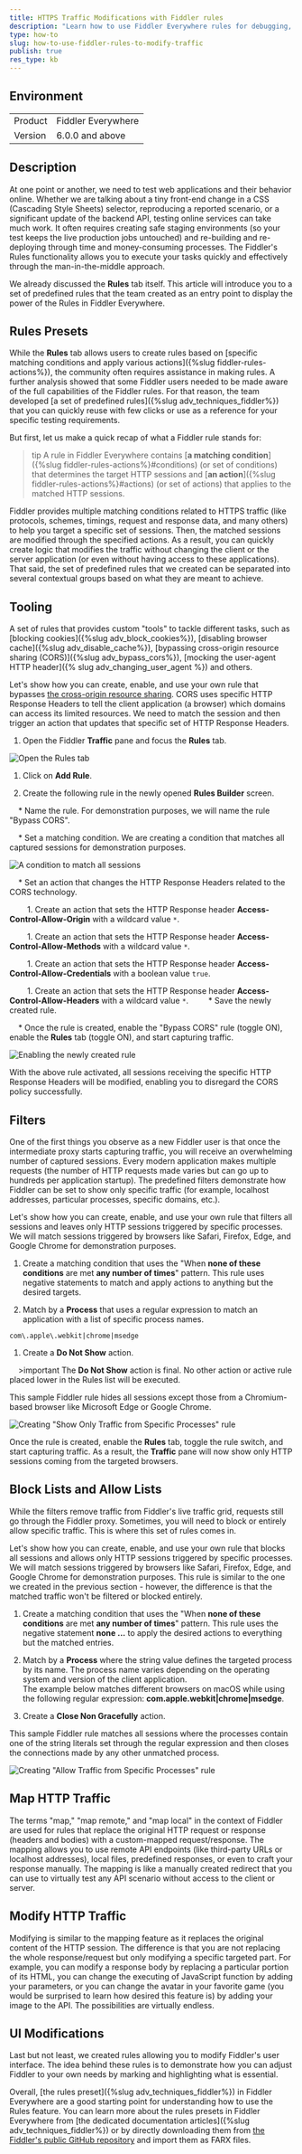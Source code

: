 ```yaml
---
title: HTTPS Traffic Modifications with Fiddler rules
description: "Learn how to use Fiddler Everywhere rules for debugging, modifying, mocking, and testing the ongoing web traffic."
type: how-to
slug: how-to-use-fiddler-rules-to-modify-traffic
publish: true
res_type: kb
---
```


## Environment

|   |   |
|---|---|
| Product   |  Fiddler Everywhere  | Fiddler Everywhere |
| Version | 6.0.0 and above  |

## Description

At one point or another, we need to test web applications and their behavior online. Whether we are talking about a tiny front-end change in a CSS (Cascading Style Sheets) selector, reproducing a reported scenario, or a significant update of the backend API, testing online services can take much work. It often requires creating safe staging environments (so your test keeps the live production jobs untouched) and re-building and re-deploying through time and money-consuming processes. The Fiddler's Rules functionality allows you to execute your tasks quickly and effectively through the man-in-the-middle approach.

We already discussed the **Rules** tab itself. This article will introduce you to a set of predefined rules that the team created as an entry point to display the power of the Rules in Fiddler Everywhere.

## Rules Presets

While the **Rules** tab allows users to create rules based on [specific matching conditions and apply various actions]({%slug fiddler-rules-actions%}), the community often requires assistance in making rules. A further analysis showed that some Fiddler users needed to be made aware of the full capabilities of the Fiddler rules. For that reason, the team developed [a set of predefined rules]({%slug adv_techniques_fiddler%}) that you can quickly reuse with few clicks or use as a reference for your specific testing requirements.

But first, let us make a quick recap of what a Fiddler rule stands for:

>tip A rule in Fiddler Everywhere contains [**a matching condition**]({%slug fiddler-rules-actions%}#conditions) (or set of conditions) that determines the target HTTP sessions and [**an action**]({%slug fiddler-rules-actions%}#actions) (or set of actions) that applies to the matched HTTP sessions.

Fiddler provides multiple matching conditions related to HTTPS traffic (like protocols, schemes, timings, request and response data, and many others) to help you target a specific set of sessions. Then, the matched sessions are modified through the specified actions. As a result, you can quickly create logic that modifies the traffic without changing the client or the server application (or even without having access to these applications). That said, the set of predefined rules that we created can be separated into several contextual groups based on what they are meant to achieve.

## Tooling 

A set of rules that provides custom "tools" to tackle different tasks, such as [blocking cookies]({%slug adv_block_cookies%}), [disabling browser cache]({%slug adv_disable_cache%}), [bypassing cross-origin resource sharing (CORS)]({%slug adv_bypass_cors%}), [mocking the user-agent HTTP header]({% slug adv_changing_user_agent %}) and others.

Let's show how you can create, enable, and use your own rule that bypasses [the cross-origin resource sharing](https://developer.mozilla.org/en-US/docs/Web/HTTP/CORS). CORS uses specific HTTP Response Headers to tell the client application (a browser) which domains can access its limited resources. We need to match the session and then trigger an action that updates that specific set of HTTP Response Headers.

1. Open the Fiddler **Traffic** pane and focus the **Rules** tab.

 ![Open the Rules tab](../images/kb/rules-presets-how-to/open-rules.png)

1. Click on **Add Rule**.

1. Create the following rule in the newly opened **Rules Builder** screen.

    * Name the rule. For demonstration purposes, we will name the rule "Bypass CORS".

    * Set a matching condition. We are creating a condition that matches all captured sessions for demonstration purposes.

 ![A condition to match all sessions](../images/kb/rules-presets-how-to/match-condition-all-sessions.png)

    * Set an action that changes the HTTP Response Headers related to the CORS technology.

        1. Create an action that sets the HTTP Response header **Access-Control-Allow-Origin** with a wildcard value `*`.

        1. Create an action that sets the HTTP Response header **Access-Control-Allow-Methods** with a wildcard value `*`.

        1. Create an action that sets the HTTP Response header **Access-Control-Allow-Credentials** with a boolean value `true`.

        1. Create an action that sets the HTTP Response header **Access-Control-Allow-Headers** with a wildcard value `*`.
    
    * Save the newly created rule.

    * Once the rule is created, enable the "Bypass CORS" rule (toggle ON), enable the **Rules** tab (toggle ON), and start capturing traffic.

 ![Enabling the newly created rule](../images/kb/rules-presets-how-to/enabling-rule-bypass-cors.png)

With the above rule activated, all sessions receiving the specific HTTP Response Headers will be modified, enabling you to disregard the CORS policy successfully.

## Filters

One of the first things you observe as a new Fiddler user is that once the intermediate proxy starts capturing traffic, you will receive an overwhelming number of captured sessions. Every modern application makes multiple requests (the number of HTTP requests made varies but can go up to hundreds per application startup). The predefined filters demonstrate how Fiddler can be set to show only specific traffic (for example, localhost addresses, particular processes, specific domains, etc.). 

Let's show how you can create, enable, and use your own rule that filters all sessions and leaves only HTTP sessions triggered by specific processes. We will match sessions triggered by browsers like Safari, Firefox, Edge, and Google Chrome for demonstration purposes.

1. Create a matching condition that uses the "When **none of these conditions** are met **any number of times**" pattern. This rule uses negative statements to match and apply actions to anything but the desired targets.

1. Match by a **Process** that uses a regular expression to match an application with a list of specific process names.

 ```regex
 com\.apple\.webkit|chrome|msedge
 ```

1. Create a **Do Not Show** action.

    >important The **Do Not Show** action is final. No other action or active rule placed lower in the Rules list will be executed.

This sample Fiddler rule hides all sessions except those from a Chromium-based browser like Microsoft Edge or Google Chrome.

![Creating "Show Only Traffic from Specific Processes" rule](../images/advanced/adv-show-only-specific-processes.png)

Once the rule is created, enable the **Rules** tab, toggle the rule switch, and start capturing traffic. As a result, the **Traffic** pane will now show only HTTP sessions coming from the targeted browsers.


## Block Lists and Allow Lists

While the filters remove traffic from Fiddler's live traffic grid, requests still go through the Fiddler proxy. Sometimes, you will need to block or entirely allow specific traffic. This is where this set of rules comes in.

Let's show how you can create, enable, and use your own rule that blocks all sessions and allows only HTTP sessions triggered by specific processes. We will match sessions triggered by browsers like Safari, Firefox, Edge, and Google Chrome for demonstration purposes. This rule is similar to the one we created in the previous section - however, the difference is that the matched traffic won't be filtered or blocked entirely.

1. Create a matching condition that uses the "When **none of these conditions** are met **any number of times**" pattern. This rule uses the negative statement **none ...** to apply the desired actions to everything but the matched entries.

1. Match by a **Process** where the string value defines the targeted process by its name. The process name varies depending on the operating system and version of the client application.<br/>The example below matches different browsers on macOS while using the following regular expression: **com\.apple\.webkit|chrome|msedge**.

1. Create a **Close Non Gracefully** action.

This sample Fiddler rule matches all sessions where the processes contain one of the string literals set through the regular expression and then closes the connections made by any other unmatched process.

![Creating "Allow Traffic from Specific Processes" rule](../images/advanced/adv-allow-only-specific-processes.png)


## Map HTTP Traffic

The terms "map," "map remote," and "map local" in the context of Fiddler are used for rules that replace the original HTTP request or response (headers and bodies) with a custom-mapped request/response. The mapping allows you to use remote API endpoints (like third-party URLs or localhost addresses), local files, predefined responses, or even to craft your response manually. The mapping is like a manually created redirect that you can use to virtually test any API scenario without access to the client or server.

## Modify HTTP Traffic

Modifying is similar to the mapping feature as it replaces the original content of the HTTP session. The difference is that you are not replacing the whole response/request but only modifying a specific targeted part. For example, you can modify a response body by replacing a particular portion of its HTML, you can change the executing of JavaScript function by adding your parameters, or you can change the avatar in your favorite game (you would be surprised to learn how desired this feature is) by adding your image to the API. The possibilities are virtually endless.

## UI Modifications

Last but not least, we created rules allowing you to modify Fiddler's user interface. The idea behind these rules is to demonstrate how you can adjust Fiddler to your own needs by marking and highlighting what is essential. 


Overall, [the rules preset]({%slug adv_techniques_fiddler%}) in Fiddler Everywhere are a good starting point for understanding how to use the Rules feature. You can learn more about the rules presets in Fiddler Everywhere from [the dedicated documentation articles]({%slug adv_techniques_fiddler%}) or by directly downloading them from [the Fiddler's public GitHub repository](https://github.com/telerik/fiddler-everywhere/tree/master/rules) and import them as FARX files.
